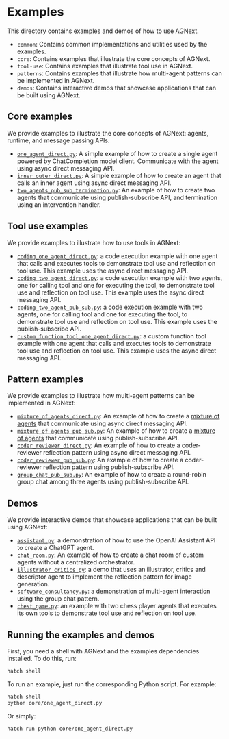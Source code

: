 # Examples

This directory contains examples and demos of how to use AGNext.

- `common`: Contains common implementations and utilities used by the examples.
- `core`: Contains examples that illustrate the core concepts of AGNext.
- `tool-use`: Contains examples that illustrate tool use in AGNext.
- `patterns`: Contains examples that illustrate how multi-agent patterns can be implemented in AGNext.
- `demos`: Contains interactive demos that showcase applications that can be built using AGNext.

## Core examples

We provide examples to illustrate the core concepts of AGNext:
agents, runtime, and message passing APIs.

- [`one_agent_direct.py`](core/one_agent_direct.py): A simple example of how to create a single agent powered by ChatCompletion model client. Communicate with the agent using async direct messaging API.
- [`inner_outer_direct.py`](core/inner_outer_direct.py): A simple example of how to create an agent that calls an inner agent using async direct messaging API.
- [`two_agents_pub_sub_termination.py`](core/two_agents_pub_sub_termination.py): An example of how to create two agents that communicate using publish-subscribe API, and termination using an intervention handler.

## Tool use examples

We provide examples to illustrate how to use tools in AGNext:

- [`coding_one_agent_direct.py`](tool-use/coding_one_agent_direct.py): a code execution example with one agent that calls and executes tools to demonstrate tool use and reflection on tool use. This example uses the async direct messaging API.
- [`coding_two_agent_direct.py`](tool-use/coding_two_agent_direct.py): a code execution example with two agents, one for calling tool and one for executing the tool, to demonstrate tool use and reflection on tool use. This example uses the async direct messaging API.
- [`coding_two_agent_pub_sub.py`](tool-use/coding_two_agent_pub_sub.py): a code execution example with two agents, one for calling tool and one for executing the tool, to demonstrate tool use and reflection on tool use. This example uses the publish-subscribe API.
- [`custom_function_tool_one_agent_direct.py`](tool-use/custom_function_tool_one_agent_direct.py): a custom function tool example with one agent that calls and executes tools to demonstrate tool use and reflection on tool use. This example uses the async direct messaging API.

## Pattern examples

We provide examples to illustrate how multi-agent patterns can be implemented in AGNext:

- [`mixture_of_agents_direct.py`](patterns/mixture_of_agents_direct.py): An example of how to create a [mixture of agents](https://github.com/togethercomputer/moa) that communicate using async direct messaging API.
- [`mixture_of_agents_pub_sub.py`](patterns/mixture_of_agents_pub_sub.py): An example of how to create a [mixture of agents](https://github.com/togethercomputer/moa) that communicate using publish-subscribe API.
- [`coder_reviewer_direct.py`](patterns/coder_reviewer_direct.py): An example of how to create a coder-reviewer reflection pattern using async direct messaging API.
- [`coder_reviewer_pub_sub.py`](patterns/coder_reviewer_pub_sub.py): An example of how to create a coder-reviewer reflection pattern using publish-subscribe API.
- [`group_chat_pub_sub.py`](patterns/group_chat_pub_sub.py): An example of how to create a round-robin group chat among three agents using publish-subscribe API.

## Demos

We provide interactive demos that showcase applications that can be built using AGNext:

- [`assistant.py`](demos/assistant.py): a demonstration of how to use the OpenAI Assistant API to create
    a ChatGPT agent.
- [`chat_room.py`](demos/chat_room.py): An example of how to create a chat room of custom agents without
    a centralized orchestrator.
- [`illustrator_critics.py`](demos/illustrator_critics.py): a demo that uses an illustrator, critics and descriptor agent
    to implement the reflection pattern for image generation.
- [`software_consultancy.py`](demos/software_consultancy.py): a demonstration of multi-agent interaction using
    the group chat pattern.
- [`chest_game.py`](demos/chess_game.py): an example with two chess player agents that executes its own tools to demonstrate tool use and reflection on tool use.

## Running the examples and demos

First, you need a shell with AGNext and the examples dependencies installed. To do this, run:

```bash
hatch shell
```

To run an example, just run the corresponding Python script. For example:

```bash
hatch shell
python core/one_agent_direct.py
```

Or simply:

```bash
hatch run python core/one_agent_direct.py
```
